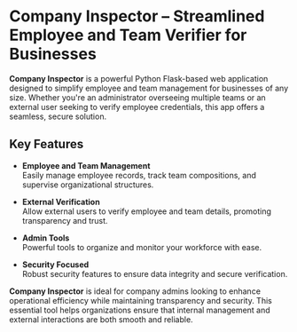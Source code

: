# Company Inspector – Streamlined Employee and Team Verifier for Businesses

**Company Inspector** is a powerful Python Flask-based web application designed to simplify employee and team management for businesses of any size. Whether you're an administrator overseeing multiple teams or an external user seeking to verify employee credentials, this app offers a seamless, secure solution.

## Key Features

- **Employee and Team Management**  
  Easily manage employee records, track team compositions, and supervise organizational structures.

- **External Verification**  
  Allow external users to verify employee and team details, promoting transparency and trust.

- **Admin Tools**  
  Powerful tools to organize and monitor your workforce with ease.

- **Security Focused**  
  Robust security features to ensure data integrity and secure verification.

**Company Inspector** is ideal for company admins looking to enhance operational efficiency while maintaining transparency and security. This essential tool helps organizations ensure that internal management and external interactions are both smooth and reliable.
